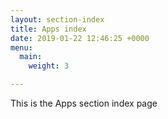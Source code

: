 ```yaml
---
layout: section-index
title: Apps index
date: 2019-01-22 12:46:25 +0000
menu:
  main:
    weight: 3

---
```

This is the Apps section index page